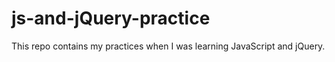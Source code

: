 # js-and-jQuery-practice
This repo contains my practices when I was learning JavaScript and jQuery.

